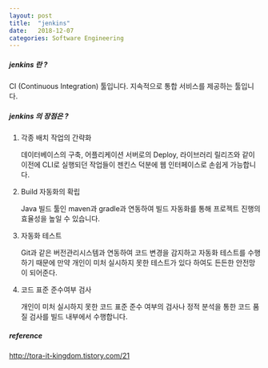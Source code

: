 ```yaml
---
layout: post
title:  "jenkins"
date:   2018-12-07
categories: Software Engineering
---
```


##### jenkins 란 ?

CI (Continuous Integration) 툴입니다.  지속적으로 통합 서비스를 제공하는 툴입니다.

##### jenkins 의 장점은 ?

1. 각종 배치 작업의 간략화

   데이터베이스의 구축, 어플리케이션 서버로의 Deploy, 라이브러리 릴리즈와 같이 이전에 CLI로 실행되던 작업들이 젠킨스 덕분에 웹 인터페이스로 손쉽게 가능합니다.

2. Build 자동화의 확립

   Java 빌드 툴인 maven과 gradle과 연동하여 빌드 자동화를 통해 프로젝트 진행의 효율성을 높일 수 있습니다.

3. 자동화 테스트

   Git과 같은 버전관리시스템과 연동하여 코드 변경을 감지하고 자동화 테스트를 수행하기 때문에 만약 개인이 미처 실시하지 못한 테스트가 있다 하여도 든든한 안전망이 되어준다.

4. 코드 표준 준수여부 검사

   개인이 미처 실시하지 못한 코드 표준 준수 여부의 검사나 정적 분석을 통한 코드 품질 검사를 빌드 내부에서 수행합니다.

##### reference

http://tora-it-kingdom.tistory.com/21